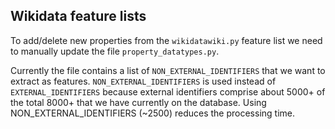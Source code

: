 ## Wikidata feature lists

To add/delete new properties from the `wikidatawiki.py` feature list we need to manually update the file `property_datatypes.py`. 

Currently the file contains a list of `NON_EXTERNAL_IDENTIFIERS` that we want to extract as features. `NON_EXTERNAL_IDENTIFIERS` is used instead of `EXTERNAL_IDENTIFIERS` because external identifiers comprise about 5000+ of the total 8000+ that we have currently on the database. Using NON_EXTERNAL_IDENTIFIERS (~2500) reduces the processing time. 